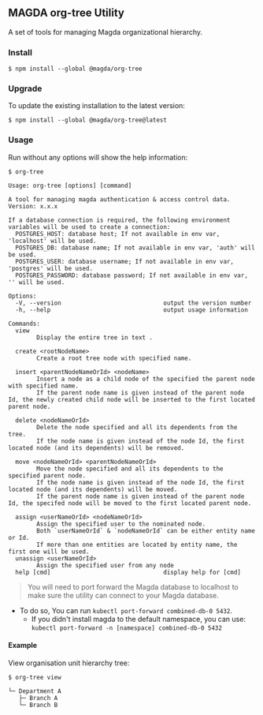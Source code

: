 ## MAGDA org-tree Utility

A set of tools for managing Magda organizational hierarchy.

### Install

```
$ npm install --global @magda/org-tree
```

### Upgrade

To update the existing installation to the latest version:

```
$ npm install --global @magda/org-tree@latest
```

### Usage

Run without any options will show the help information:

```
$ org-tree

Usage: org-tree [options] [command]

A tool for managing magda authentication & access control data. Version: x.x.x

If a database connection is required, the following environment variables will be used to create a connection:
  POSTGRES_HOST: database host; If not available in env var, 'localhost' will be used.
  POSTGRES_DB: database name; If not available in env var, 'auth' will be used.
  POSTGRES_USER: database username; If not available in env var, 'postgres' will be used.
  POSTGRES_PASSWORD: database password; If not available in env var, '' will be used.

Options:
  -V, --version                             output the version number
  -h, --help                                output usage information

Commands:
  view
        Display the entire tree in text .

  create <rootNodeName>
        Create a root tree node with specified name.

  insert <parentNodeNameOrId> <nodeName>
        Insert a node as a child node of the specified the parent node with specified name.
        If the parent node name is given instead of the parent node Id, the newly created child node will be inserted to the first located parent node.

  delete <nodeNameOrId>
        Delete the node specified and all its dependents from the tree.
        If the node name is given instead of the node Id, the first located node (and its dependents) will be removed.

  move <nodeNameOrId> <parentNodeNameOrId>
        Move the node specified and all its dependents to the specified parent node.
        If the node name is given instead of the node Id, the first located node (and its dependents) will be moved.
        If the parent node name is given instead of the parent node Id, the specifed node will be moved to the first located parent node.

  assign <userNameOrId> <nodeNameOrId>
        Assign the specified user to the nominated node.
        Both `userNameOrId` & `nodeNameOrId` can be either entity name or Id.
        If more than one entities are located by entity name, the first one will be used.
  unassign <userNameOrId>
        Assign the specified user from any node
  help [cmd]                                display help for [cmd]
```

> You will need to port forward the Magda database to localhost to make sure the utility can connect to your Magda database.

-   To do so, You can run `kubectl port-forward combined-db-0 5432`.
    -   If you didn't install magda to the default namespace, you can use: `kubectl port-forward -n [namespace] combined-db-0 5432`

#### Example

View organisation unit hierarchy tree:

```
$ org-tree view

└─ Department A
   ├─ Branch A
   └─ Branch B

```
